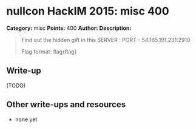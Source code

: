 # nullcon HackIM 2015: misc 400

**Category:** misc
**Points:** 400
**Author:**
**Description:**

> Find out the hidden gift in this SERVER : PORT - 54.165.191.231:2910 
>
> Flag format: flag{flag}

## Write-up

(TODO)

## Other write-ups and resources

* none yet
